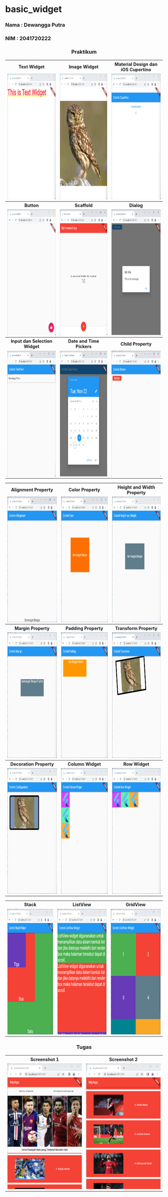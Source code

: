 # basic_widget

<h3> Nama : Dewangga Putra</h3>
<h3> NIM : 2041720222 </h3>

<center><h3> Praktikum </h3></center>
<table>
  <tr>
    <th>Text Widget</th>
    <th>Image Widget</th>
    <th>Material Design dan iOS Cupertino </th>
  </tr>
  <tr>
    <td>
        <img src="images/text.png" height="400px">
    </td>
    <td>
        <img src="images/image.png" height="400px">
    </td>
    <td>
        <img src="images/cupertino.png" height="400px">
    </td>
  </tr>

  <tr>
    <th>Button</th>
    <th>Scaffold</th>
    <th>Dialog</th>
  </tr>
  <tr>
    <td>
        <img src="images/button.png" height="400px">
    </td>
    <td>
        <img src="images/scaffold.png" height="400px">
    </td>
    <td>
        <img src="images/dialog.png" height="400px">
    </td>
  </tr>

  <tr>
    <th>Input dan Selection Widget </th>
    <th>Date and Time Pickers </th>
    <th>Child Property</th>
  </tr>
  <tr>
    <td>
        <img src="images/text_field.png" height="400px">
    </td>
    <td>
        <img src="images/date.png" height="400px">
    </td>
    <td>
        <img src="images/child_property.png" height="400px">
    </td>
  </tr>

</table>

<table>
  <tr>
    <th>Alignment Property</th>
    <th>Color Property</th>
    <th>Height and Width Property</th>
  </tr>
  <tr>
    <td>
        <img src="images/alignment_property.png" height="400px">
    </td>
    <td>
        <img src="images/color_property.png" height="400px">
    </td>
    <td>
        <img src="images/height_and_weight_property.png" height="400px">
    </td>
  </tr>

  <tr>
    <th>Margin Property</th>
    <th>Padding Property</th>
    <th>Transform Property</th>
  </tr>
  <tr>
    <td>
        <img src="images/margin_property.png" height="400px">
    </td>
    <td>
        <img src="images/padding_property.png" height="400px">
    </td>
    <td>
        <img src="images/transform_property.png" height="400px">
    </td>
  </tr>

  <tr>
    <th>Decoration Property</th>
    <th>Column Widget</th>
    <th>Row Widget</th>
  </tr>
  <tr>
    <td>
        <img src="images/decoration_property.png" height="400px">
    </td>
    <td>
        <img src="images/column.png" height="400px">
    </td>
    <td>
        <img src="images/row.png" height="400px">
    </td>
  </tr>

</table>

<table>
  <tr>
    <th>Stack</th>
    <th>ListView</th>
    <th>GridView </th>
  </tr>
  <tr>
    <td>
        <img src="images/stack.png" height="400px">
    </td>
    <td>
        <img src="images/listview.png" height="400px">
    </td>
    <td>
        <img src="images/gridview.png" height="400px">
    </td>
  </tr>

</table>

<center><h3> Tugas </h3></center>
<table>
  <tr>
    <th>Screenshot 1</th>
    <th>Screenshot 2</th>
  </tr>
  <tr>
    <td>
        <img src="images/football1.png" height="400px">
    </td>
    <td>
        <img src="images/football2.png" height="400px">
    </td>
  </tr>

</table>

